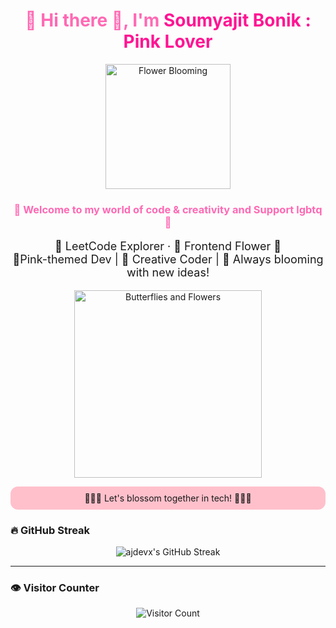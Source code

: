 <!-- 🌸 Girly Profile Header for Soumyajit Bonik -->

<h1 align="center" style="color:hotpink;">
  🌈 Hi there 👋, I'm <span style="color:deeppink;">Soumyajit Bonik : Pink Lover</span>
</h1>

<p align="center">
  <img src="https://media.giphy.com/media/WoD6JZnwap6s8/giphy.gif" width="200" alt="Flower Blooming" />
</p>

<h3 align="center" style="color:hotpink;">
  🌈 Welcome to my world of code & creativity and Support lgbtq 🌈
</h3>

<p align="center" style="font-size:18px;">
  🌈 LeetCode Explorer · 🌼 Frontend Flower 🌸<br>
 🌈Pink-themed Dev | 🌺 Creative Coder | 🌈 Always blooming with new ideas!
</p>

<p align="center">
  <img src="https://i.pinimg.com/originals/75/17/f4/7517f4a01462c3f402cb4d0c1d8a18b0.gif" width="300" alt="Butterflies and Flowers" />
</p>

<p align="center" style="background-color:pink; padding:10px; border-radius:12px;">
  🌸💗🌸 Let's blossom together in tech! 🌸💗🌸
</p>

### 🔥 GitHub Streak

<p align="center">
  <img src="https://github-readme-streak-stats.herokuapp.com/?user=ajdevx&theme=radical&hide_border=true" alt="ajdevx's GitHub Streak" />
</p>

---

### 👁️ Visitor Counter

<p align="center">
  <img src="https://profile-counter.glitch.me/ajdevx/count.svg" alt="Visitor Count" />
</p>

